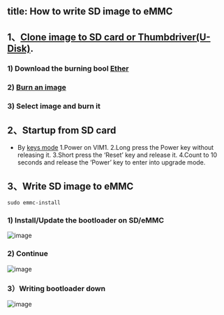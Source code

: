 title: How to write SD image to eMMC
---

## 1、[Clone image to SD card or Thumbdriver(U-Disk)](https://docs.khadas.com/vim3/BootFromExtMedia.html#Step-1-Clone-image-to-SD-card-or-Thumbdrive-U-Disk).

### 1) Download the burning bool [Ether](https://www.balena.io/etcher/)
### 2) [Burn an image](https://docs.khadas.com/firmware/index.html)
### 3) Select image and burn it

## 2、Startup from SD card
- By [keys mode](https://docs.khadas.com/vim1/HowtoBootIntoUpgradeMode.html)
1.Power on VIM1.
2.Long press the Power key without releasing it.
3.Short press the ‘Reset’ key and release it.
4.Count to 10 seconds and release the ‘Power’ key to enter into upgrade mode.

## 3、Write SD image to eMMC
```
sudo emmc-install
```
### 1) Install/Update the bootloader on SD/eMMC
![image](/images/vim1/Write_SD_image_to_eMMC1.png)
### 2) Continue
![image](/images/vim1/Write_SD_image_to_eMMC2.png)
### 3）Writing bootloader down
![image](/images/vim1/Write_SD_image_to_eMMC3.png)




